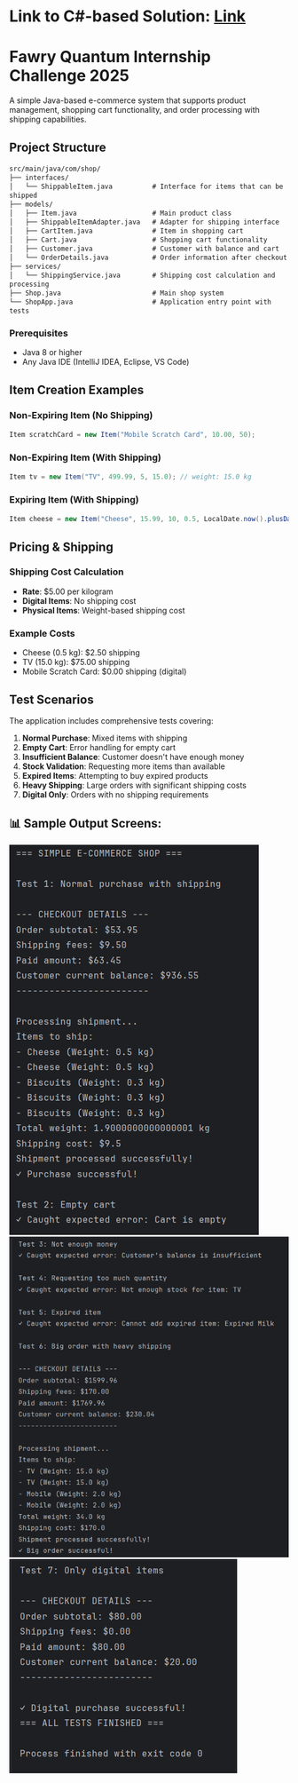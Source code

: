 # Link to C#-based Solution: [Link](https://github.com/Ahmed-Ramadan-Ahmed/Fawry-Challenge-E-Commerce-System)
# Fawry Quantum Internship Challenge 2025

A simple Java-based e-commerce system that supports product management, shopping cart functionality, and order processing with shipping capabilities.

## Project Structure

```
src/main/java/com/shop/
├── interfaces/
│   └── ShippableItem.java          # Interface for items that can be shipped
├── models/
│   ├── Item.java                   # Main product class
│   ├── ShippableItemAdapter.java   # Adapter for shipping interface
│   ├── CartItem.java               # Item in shopping cart
│   ├── Cart.java                   # Shopping cart functionality
│   ├── Customer.java               # Customer with balance and cart
│   └── OrderDetails.java           # Order information after checkout
├── services/
│   └── ShippingService.java        # Shipping cost calculation and processing
├── Shop.java                       # Main shop system
└── ShopApp.java                    # Application entry point with tests
```

### Prerequisites
- Java 8 or higher
- Any Java IDE (IntelliJ IDEA, Eclipse, VS Code)

## Item Creation Examples

### Non-Expiring Item (No Shipping)
```java
Item scratchCard = new Item("Mobile Scratch Card", 10.00, 50);
```

### Non-Expiring Item (With Shipping)
```java
Item tv = new Item("TV", 499.99, 5, 15.0); // weight: 15.0 kg
```

### Expiring Item (With Shipping)
```java
Item cheese = new Item("Cheese", 15.99, 10, 0.5, LocalDate.now().plusDays(7));
```

## Pricing & Shipping

### Shipping Cost Calculation
- **Rate**: $5.00 per kilogram
- **Digital Items**: No shipping cost
- **Physical Items**: Weight-based shipping cost

### Example Costs
- Cheese (0.5 kg): $2.50 shipping
- TV (15.0 kg): $75.00 shipping
- Mobile Scratch Card: $0.00 shipping (digital)

## Test Scenarios

The application includes comprehensive tests covering:

1. **Normal Purchase**: Mixed items with shipping
2. **Empty Cart**: Error handling for empty cart
3. **Insufficient Balance**: Customer doesn't have enough money
4. **Stock Validation**: Requesting more items than available
5. **Expired Items**: Attempting to buy expired products
6. **Heavy Shipping**: Large orders with significant shipping costs
7. **Digital Only**: Orders with no shipping requirements

## 📊 Sample Output Screens:
![Screen 1](https://github.com/Ahmed-Ramadan-Ahmed/Fawry-Challenge-E-Commerce-System-Java/blob/main/Screen%201.png?raw=true)
![Screen 2](https://github.com/Ahmed-Ramadan-Ahmed/Fawry-Challenge-E-Commerce-System-Java/blob/main/Screen%202.png?raw=true)
![Screen 2](https://github.com/Ahmed-Ramadan-Ahmed/Fawry-Challenge-E-Commerce-System-Java/blob/main/Screen%203.png?raw=true)

